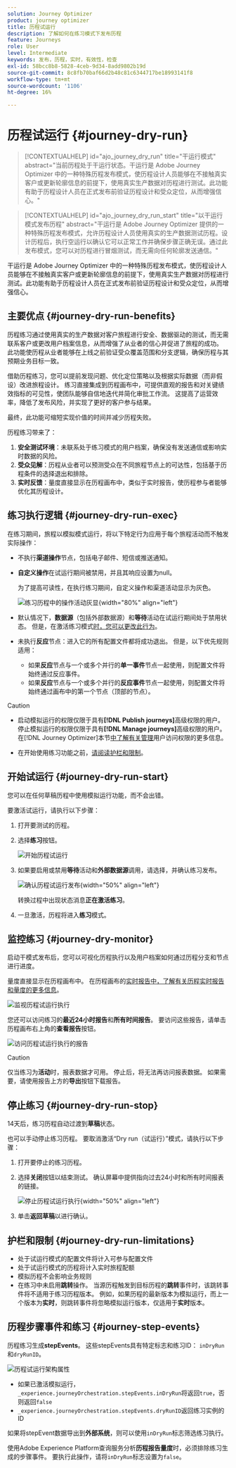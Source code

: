 ```yaml
---
solution: Journey Optimizer
product: journey optimizer
title: 历程试运行
description: 了解如何在练习模式下发布历程
feature: Journeys
role: User
level: Intermediate
keywords: 发布，历程，实时，有效性，检查
exl-id: 58bcc8b8-5828-4ceb-9d34-8add9802b19d
source-git-commit: 8c8fb70baf66d2b48c81c6344717be18993141f8
workflow-type: tm+mt
source-wordcount: '1106'
ht-degree: 16%

---
```


# 历程试运行 {#journey-dry-run}

>[!CONTEXTUALHELP]
>id="ajo_journey_dry_run"
>title="干运行模式"
>abstract="当前历程处于干运行状态。干运行是 Adobe Journey Optimizer 中的一种特殊历程发布模式，使历程设计人员能够在不接触真实客户或更新轮廓信息的前提下，使用真实生产数据对历程进行测试。此功能有助于历程设计人员在正式发布前验证历程设计和受众定位，从而增强信心。"


>[!CONTEXTUALHELP]
>id="ajo_journey_dry_run_start"
>title="以干运行模式发布历程"
>abstract="干运行是 Adobe Journey Optimizer 提供的一种特殊历程发布模式，允许历程设计人员使用真实的生产数据测试历程。设计历程后，执行空运行以确认它可以正常工作并确保步骤正确无误。通过此发布模式，您可以对历程进行冒烟测试，而无需向任何轮廓发送通信。"

干运行是 Adobe Journey Optimizer 中的一种特殊历程发布模式，使历程设计人员能够在不接触真实客户或更新轮廓信息的前提下，使用真实生产数据对历程进行测试。此功能有助于历程设计人员在正式发布前验证历程设计和受众定位，从而增强信心。


## 主要优点 {#journey-dry-run-benefits}

历程练习通过使用真实的生产数据对客户旅程进行安全、数据驱动的测试，而无需联系客户或更改用户档案信息，从而增强了从业者的信心并促进了旅程的成功。 此功能使历程从业者能够在上线之前验证受众覆盖范围和分支逻辑，确保历程与其预期业务目标一致。

借助历程练习，您可以提前发现问题、优化定位策略以及根据实际数据（而非假设）改进旅程设计。 练习直接集成到历程画布中，可提供直观的报告和对关键绩效指标的可见性，使团队能够自信地迭代并简化审批工作流。 这提高了运营效率，降低了发布风险，并实现了更好的客户参与结果。

最终，此功能可缩短实现价值的时间并减少历程失败。

历程练习带来了：

1. **安全测试环境**：未联系处于练习模式的用户档案，确保没有发送通信或影响实时数据的风险。
1. **受众见解**：历程从业者可以预测受众在不同旅程节点上的可达性，包括基于历程条件的选择退出和排除。
1. **实时反馈**：量度直接显示在历程画布中，类似于实时报告，使历程参与者能够优化其历程设计。

## 练习执行逻辑 {#journey-dry-run-exec}

在练习期间，旅程以模拟模式运行，将以下特定行为应用于每个旅程活动而不触发实际操作：

* 不执行&#x200B;**渠道操作**&#x200B;节点，包括电子邮件、短信或推送通知。
* **自定义操作**&#x200B;在试运行期间被禁用，并且其响应设置为null。

  为了提高可读性，在执行练习期间，自定义操作和渠道活动显示为灰色。

  ![练习历程中的操作活动灰显](assets/dry-run-greyed-activities.png){width="80%" align="left"}

* 默认情况下，**数据源**（包括外部数据源）和&#x200B;**等待**&#x200B;活动在试运行期间处于禁用状态。 但是，在激活练习模式[时，您可以更改此行为](#journey-dry-run-start)。

* 未执行&#x200B;**反应**&#x200B;节点：进入它的所有配置文件都将成功退出。 但是，以下优先规则适用：
   * 如果&#x200B;**反应**&#x200B;节点与一个或多个并行的&#x200B;**单一事件**&#x200B;节点一起使用，则配置文件将始终通过反应事件。
   * 如果&#x200B;**反应**&#x200B;节点与一个或多个并行的&#x200B;**反应事件**&#x200B;节点一起使用，则配置文件将始终通过画布中的第一个节点（顶部的节点）。

>[!CAUTION]
>
>* 启动模拟运行的权限仅限于具有&#x200B;**[!DNL Publish journeys]**&#x200B;高级权限的用户。 停止模拟运行的权限仅限于具有&#x200B;**[!DNL Manage journeys]**&#x200B;高级权限的用户。 在[!DNL Journey Optimizer]本节[中了解有关管理](../administration/permissions-overview.md)用户访问权限的更多信息。
>
>* 在开始使用练习功能之前，[请阅读护栏和限制](#journey-dry-run-limitations)。

## 开始试运行 {#journey-dry-run-start}

您可以在任何草稿历程中使用模拟运行功能，而不会出错。

要激活试运行，请执行以下步骤：

1. 打开要测试的历程。
1. 选择&#x200B;**练习**&#x200B;按钮。

   ![开始历程试运行](assets/dry-run-button.png)

1. 如果要启用或禁用&#x200B;**等待**&#x200B;活动和&#x200B;**外部数据源**&#x200B;调用，请选择，并确认练习发布。

   ![确认历程试运行发布](assets/dry-run-publish.png){width="50%" align="left"}

   转换过程中出现状态消息&#x200B;**正在激活练习**。

1. 一旦激活，历程将进入&#x200B;**练习**&#x200B;模式。


## 监控练习 {#journey-dry-monitor}

启动干模式发布后，您可以可视化历程执行以及用户档案如何通过历程分支和节点进行进度。

量度直接显示在历程画布中。 在历程画布的[实时报告中，了解有关历程实时报告和量度的更多信息](report-journey.md)。

![监视历程试运行执行](assets/dry-run-metrics.png)

您还可以访问练习的&#x200B;**最近24小时报告**&#x200B;和&#x200B;**所有时间报告**。 要访问这些报告，请单击历程画布右上角的&#x200B;**查看报告**&#x200B;按钮。

![访问历程试运行执行的报告](assets/dry-run-report.png)

>[!CAUTION]
>
> 仅当练习为&#x200B;**活动**&#x200B;时，报表数据才可用。  停止后，将无法再访问报表数据。 如果需要，请使用报告上方的&#x200B;**导出**&#x200B;按钮下载报告。


## 停止练习 {#journey-dry-run-stop}

14天后，练习历程自动过渡到&#x200B;**草稿**&#x200B;状态。

也可以手动停止练习历程。 要取消激活“Dry run（试运行）”模式，请执行以下步骤：

1. 打开要停止的练习历程。
1. 选择&#x200B;**关闭**&#x200B;按钮以结束测试。
确认屏幕中提供指向过去24小时和所有时间报表的链接。

   ![停止历程试运行执行](assets/dry-run-stop.png){width="50%" align="left"}

1. 单击&#x200B;**返回草稿**&#x200B;以进行确认。


## 护栏和限制 {#journey-dry-run-limitations}

* 处于试运行模式的配置文件将计入可参与配置文件
* 处于试运行模式的历程将计入实时旅程配额
* 模拟历程不会影响业务规则
  <!--* When creating a new journey version, if a previous journey version is **Live**, then the Dry run activation is not allowed on the new version.-->
* 在练习中未启用&#x200B;**跳转**&#x200B;操作。
当源历程触发到目标历程的&#x200B;**跳转**&#x200B;事件时，该跳转事件将不适用于练习历程版本。 例如，如果历程的最新版本为模拟运行，而上一个版本为&#x200B;**实时**，则跳转事件将忽略模拟运行版本，仅适用于&#x200B;**实时**&#x200B;版本。

## 历程步骤事件和练习 {#journey-step-events}

历程练习生成&#x200B;**stepEvents**。 这些stepEvents具有特定标志和练习ID： `inDryRun`和`dryRunID`。

![历程试运行架构属性](assets/dry-run-attributes.png)

* 如果已激活模拟运行，`_experience.journeyOrchestration.stepEvents.inDryRun`将返回`true`，否则返回`false`
* `_experience.journeyOrchestration.stepEvents.dryRunID`返回练习实例的ID


如果将stepEvent数据导出到&#x200B;**外部系统**，则可以使用`inDryRun`标志筛选练习执行。

使用Adobe Experience Platform查询服务分析&#x200B;**历程报告量度**&#x200B;时，必须排除练习生成的步骤事件。 要执行此操作，请将`inDryRun`标志设置为`false`。

